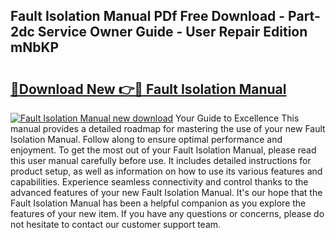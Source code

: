 ## Fault Isolation Manual PDf Free Download - Part-2dc Service Owner Guide - User Repair Edition mNbKP

# <h2><a href="http://bc65442.oget.top/?id=Fault+Isolation+Manual">🔗Download New 👉🔴 Fault Isolation Manual</a></h2>

[![Fault Isolation Manual new download](https://i.imgur.com/5g1atiW.png)](http://bc65442.oget.top/?id=Fault+Isolation+Manual)
Your Guide to Excellence This manual provides a detailed roadmap for mastering the use of your new Fault Isolation Manual. Follow along to ensure optimal performance and enjoyment. To get the most out of your Fault Isolation Manual, please read this user manual carefully before use. It includes detailed instructions for product setup, as well as information on how to use its various features and capabilities. Experience seamless connectivity and control thanks to the advanced features of your new Fault Isolation Manual. It's our hope that the Fault Isolation Manual has been a helpful companion as you explore the features of your new item. If you have any questions or concerns, please do not hesitate to contact our customer support team.
